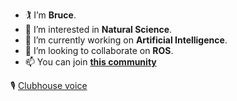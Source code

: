 - 🏌️ I’m **Bruce**.
- 👀 I’m interested in **Natural Science**.
- 🌱 I’m currently working on **Artificial Intelligence**.
- 💞️ I’m looking to collaborate on **ROS**.
- 📫 You can join [**this community**](https://discord.gg/5eQ2tc2Htn)

🎙️ [Clubhouse voice](https://www.clubhouse.com/@bruceyee?utm_medium=ch_profile&utm_campaign=c9gkRALPIfRkzwcbVSeK0g-83894)

<!---
iclass-cc/iclass-cc is a ✨ special ✨ repository because its `README.md` (this file) appears on your GitHub profile.
You can click the Preview link to take a look at your changes.
--->
